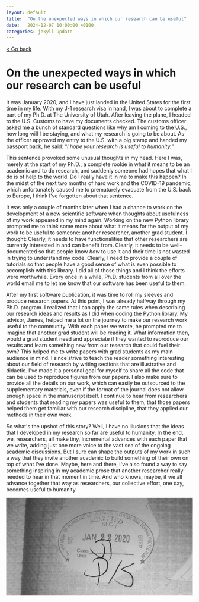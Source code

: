 ```yaml
---
layout: default
title:  "On the unexpected ways in which our research can be useful"
date:   2024-12-07 10:00:00 +0100
categories: jekyll update
---
```


<p>
   <a href="/kamilazdybal.github.io/#blog">
      < Go back
  </a>
</p>

# On the unexpected ways in which our research can be useful

It was January 2020, and I have just landed in the United States for the first time in my life. 
With my J-1 research visa in hand, I was about to complete a part of my Ph.D. at The University of Utah. 
After leaving the plane, I headed to the U.S. Customs to have my documents checked. 
The customs officer asked me a bunch of standard questions like why am I coming to the U.S., 
how long will I be staying, and what my research is going to be about. 
As the officer approved my entry to the U.S. with a big stamp and handed my passport back, 
he said: “*I hope your research is useful to humanity.*”

This sentence provoked some unusual thoughts in my head. Here I was, merely at the start of my Ph.D., 
a complete rookie in what it means to be an academic and to do research, and suddenly someone had hopes that 
what I do is of help to the world. Do I really have it in me to make this happen? 
In the midst of the next two months of hard work and the COVID-19 pandemic, 
which unfortunately caused me to prematurely evacuate from the U.S. back to Europe, 
I think I've forgotten about that sentence.

It was only a couple of months later when I had a chance to work on the development of a new scientific software 
when thoughts about usefulness of my work appeared in my mind again. 
Working on the new Python library prompted me to think some more about 
what it means for the output of my work to be useful to someone: another researcher, another grad student. 
I thought: 
Clearly, it needs to have functionalities that other researchers are currently interested in and can benefit from. 
Clearly, it needs to be well-documented so that people know *how* to use it and their time is not wasted in trying to understand my code. 
Clearly, I need to provide a couple of tutorials so that people have a good sense of what is even possible to accomplish with this library. 
I did all of those things and I think the efforts were worthwhile. 
Every once in a while, Ph.D. students from all over the world email me to let me know that our software has been useful to them.

After my first software publication, it was time to roll my sleeves and produce research papers. 
At this point, I was already halfway through my Ph.D. program. 
I realized that I can apply the same rules when describing our research ideas and results 
as I did when coding the Python library. 
My advisor, James, helped me a lot on the journey to make our research work useful to the community. 
With each paper we wrote, he prompted me to imagine that another grad student will be reading it. 
What information then, would a grad student need and appreciate if they wanted to reproduce our results 
and learn something new from our research that could fuel their own? 
This helped me to write papers with grad students as my main audience in mind. 
I since strive to teach the reader something interesting about our field of research 
by writing sections that are illustrative and didactic. 
I've made it a personal goal for myself to share all the code that can be used to reproduce figures from our papers. 
I also make sure to provide all the details on our work, 
which can easily be outsourced to the supplementary materials, 
even if the format of the journal does not allow enough space in the manuscript itself. 
I continue to hear from researchers and students that reading my papers was useful to them, 
that those papers helped them get familiar with our research discipline, that they applied our methods in their own work.

So what's the upshot of this story? 
Well, I have no illusions that the ideas that I developed in my research so far are useful to humanity. 
In the end, we, researchers, all make tiny, incremental advances with each paper that we write, 
adding just one more voice to the vast sea of the ongoing academic discussions. 
But I sure can shape the outputs of my work in such a way that they invite another academic 
to build something of their own on top of what I've done. 
Maybe, here and there, I've also found a way to say something inspiring in my academic prose 
that another researcher really needed to hear in that moment in time. 
And who knows, maybe, if we all advance together that way as researchers, 
our collective effort, one day, becomes useful to humanity.

<p align="center">
  <img src="https://github.com/kamilazdybal/kamilazdybal.github.io/raw/main/_posts/on-useful-research.jpg">
</p>